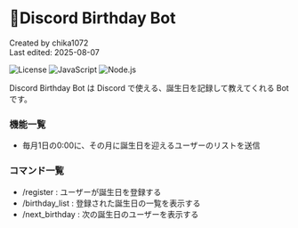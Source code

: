 # 🎂Discord Birthday Bot
Created by chika1072  
Last edited: 2025-08-07

![License](https://img.shields.io/github/license/chika1072/discord_birthday_bot)
![JavaScript](https://img.shields.io/badge/JavaScript-ES2023-yellow?logo=javascript&logoColor=white)
![Node.js](https://img.shields.io/badge/Node.js-20.x-green?logo=node.js)

Discord Birthday Bot は Discord で使える、誕生日を記録して教えてくれる Bot です。

### 機能一覧
- 毎月1日の0:00に、その月に誕生日を迎えるユーザーのリストを送信

### コマンド一覧
- /register : ユーザーが誕生日を登録する
- /birthday_list : 登録された誕生日の一覧を表示する
- /next_birthday : 次の誕生日のユーザーを表示する
